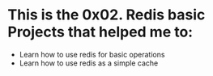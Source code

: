# This is the 0x02. Redis basic Projects that helped me to:
- Learn how to use redis for basic operations
- Learn how to use redis as a simple cache
